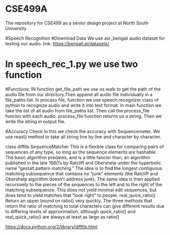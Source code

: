 # CSE499A
The repository for CSE499 as a senior design project at North South University

#Speech Recognition 
#Download Data
We use asr_bengali audio dataset for testing our audio. link:
https://bengali.ai/datasets/

# In speech_rec_1.py we use two function

#Functions:
IN function get_file_path we use os.walk to get the path of the audio file from our directory.Then append all audio file individually in a file_paths list.
In process file, function we use speech recognizer class of python to recognize audio and write it into text format.
In main function we take the list of all audio from file_paths list. Then call the process_file funcion with each audio. process_file function returns us a string.
Then we write the string in output file.   
  
#Accuracy Check
 In this we check the accuracy with Sequencemeter. We use read() method to take all string line by line and character by character. 
 
 class difflib.SequenceMatcher
This is a flexible class for comparing pairs of sequences of any type, so long as the sequence elements are hashable. The basic algorithm predates, and is a little fancier than,  an algorithm published in the late 1980’s by Ratcliff and Obershelp under the hyperbolic name “gestalt pattern matching.” The idea is to find the longest contiguous matching   subsequence that contains no “junk” elements (the Ratcliff and Obershelp algorithm doesn’t address junk). The same idea is then applied recursively to the pieces of the sequences to the left and to the right of the matching subsequence. This does not yield minimal edit sequences, but does tend to yield matches that “look right” to people.
real_quick_ratio() Return an upper bound on ratio() very quickly. The three methods that return the ratio of matching to total characters can give different results due to differing levels of approximation, although quick_ratio() and real_quick_ratio() are always at least as large as ratio()  

https://docs.python.org/2/library/difflib.html
